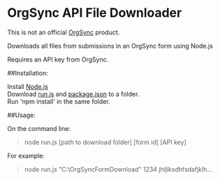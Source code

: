 OrgSync API File Downloader
===========================
This is not an official [OrgSync](http://www.orgsync.com) product.

Downloads all files from submissions in an OrgSync form using Node.js

Requires an API key from OrgSync.

##Installation:

Install [Node.js](http://www.nodejs.org)  
Download [run.js](run.js) and [package.json](run.js) to a folder.  
Run 'npm install' in the same folder.  

##Usage:

On the command line:
>node run.js [path to download folder] [form id] [API key]

For example:  
>node run.js "C:\OrgSyncFormDownload" 1234 jhljlksdhfsdafjklh...  

